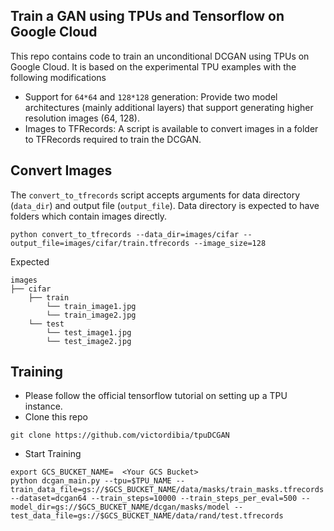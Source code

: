 ## Train a GAN using TPUs and Tensorflow on Google Cloud

This repo contains code to train an unconditional DCGAN using TPUs on Google Cloud. It is based on the experimental TPU examples with the following modifications  

- Support for `64*64` and `128*128` generation: Provide two model architectures (mainly additional layers) that support generating higher resolution images (64, 128).
- Images to TFRecords: A script is available to convert images in a folder to TFRecords required to train the DCGAN.

## Convert Images

The `convert_to_tfrecords` script accepts arguments for data directory (`data_dir`) and output file (`output_file`). Data directory is expected to have folders which contain images directly.

```shell
python convert_to_tfrecords --data_dir=images/cifar --output_file=images/cifar/train.tfrecords --image_size=128
```

Expected
```
images
├── cifar
    ├── train
        └── train_image1.jpg
        └── train_image2.jpg
    └── test
        └── test_image1.jpg
        └── test_image2.jpg
```

## Training

- Please follow the official tensorflow tutorial on setting up a TPU instance. 
- Clone this repo
```shell
git clone https://github.com/victordibia/tpuDCGAN
```
- Start Training
```shell
export GCS_BUCKET_NAME=  <Your GCS Bucket>
python dcgan_main.py --tpu=$TPU_NAME --train_data_file=gs://$GCS_BUCKET_NAME/data/masks/train_masks.tfrecords   --dataset=dcgan64 --train_steps=10000 --train_steps_per_eval=500 --model_dir=gs://$GCS_BUCKET_NAME/dcgan/masks/model --test_data_file=gs://$GCS_BUCKET_NAME/data/rand/test.tfrecords

```